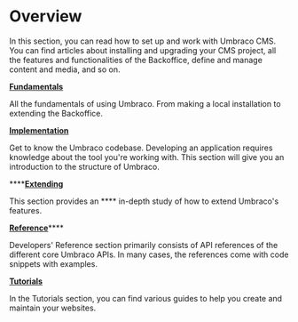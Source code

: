 # Overview

In this section, you can read how to set up and work with Umbraco CMS. You can find articles about installing and upgrading your CMS project, all the features and functionalities of the Backoffice, define and manage content and media, and so on.



****[**Fundamentals**](fundamentals/)****

All the fundamentals of using Umbraco. From making a local installation to extending the Backoffice.

****[**Implementation**](implementation/)****

Get to know the Umbraco codebase. Developing an application requires knowledge about the tool you're working with. This section will give you an introduction to the structure of Umbraco.

****[**Extending**](extending/)

This section provides an **** in-depth study of how to extend Umbraco's features.

[**Reference**](developers-reference/)****

Developers' Reference section primarily consists of API references of the different core Umbraco APIs. In many cases, the references come with code snippets with examples.&#x20;

****[**Tutorials**](tutorials/)****

In the Tutorials section, you can find various guides to help you create and maintain your websites.
